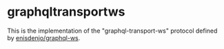 # graphqltransportws

This is the implementation of the "graphql-transport-ws" protocol defined by [enisdenjo/graphql-ws](https://github.com/enisdenjo/graphql-ws).
